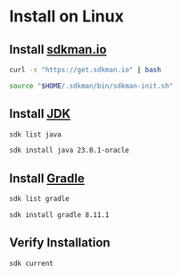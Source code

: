 # Install on Linux

## Install [sdkman.io](https://sdkman.io)

```bash
curl -s "https://get.sdkman.io" | bash
```

```bash
source "$HOME/.sdkman/bin/sdkman-init.sh"
```

## Install [JDK](https://www.oracle.com/java/technologies/downloads/)

```bash
sdk list java
```

```bash
sdk install java 23.0.1-oracle
```

## Install [Gradle](https://gradle.org)

```bash
sdk list gradle
```

```bash
sdk install gradle 8.11.1
```

## Verify Installation

```bash
sdk current
```